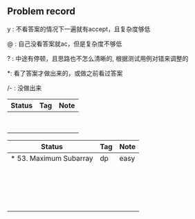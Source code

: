 ## Problem record

y : 不看答案的情况下一遍就有accept，且复杂度够低

@ : 自己没看答案就ac，但是复杂度不够低

? : 中途有停顿，且思路也不怎么清晰的, 根据测试用例对错来调整的

*: 看了答案才做出来的，或做之前看过答案

/- : 没做出来

| Status | Tag  | Note |
| ------ | ---- | ---- |
|        |      |      |
|        |      |      |
|        |      |      |
|        |      |      |
|        |      |      |
|        |      |      |
|        |      |      |
|        |      |      |

| Status | Tag  | Note |
| ------ | ---- | ---- |
| * 53. Maximum Subarray | dp | easy |
|        |      |      |
|        |      |      |
|        |      |      |
|        |      |      |
|        |      |      |
|        |      |      |
|        |      |      |
|        |      |      |
|        |      |      |
|        |      |      |
|        |      |      |
|        |      |      |
|        |      |      |
|        |      |      |
|        |      |      |
|        |      |      |
|        |      |      |
|        |      |      |